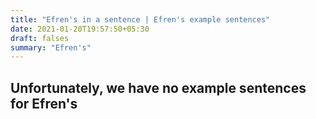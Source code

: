 ```yaml
---
title: "Efren's in a sentence | Efren's example sentences"
date: 2021-01-20T19:57:50+05:30
draft: falses
summary: "Efren's"
---
```

## Unfortunately, we have no example sentences for Efren's                 
